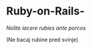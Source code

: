 # Ruby-on-Rails-

<p><em>Nolite iacere rubies ante porcos</em></p>
<p>(Ne bacaj rubine pred svinje)</p>
